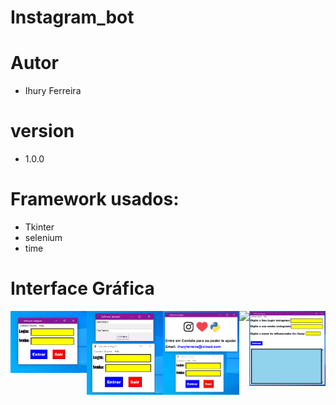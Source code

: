 # Instagram_bot

# Autor
- Ihury Ferreira

# version
- 1.0.0

# Framework usados:
- Tkinter
- selenium
- time

# Interface Gráfica
<div style="display: flex; flex-wrap: nowrap;">
  <div style="width=20%;">
    <img src="https://github.com/ihuryferreira/instagram_bot/blob/main/imagem/login.png" width="212">
  </div>
  <div style="width=20%;">
    <img src="https://github.com/ihuryferreira/instagram_bot/blob/main/imagem/cadastro_de_usuario.png" width="212">
  </div>
  <div style="width=20%;">
    <img src="https://github.com/ihuryferreira/instagram_bot/blob/main/imagem/Ajuda.png" width="212">
  </div>
  <div style="width=20%;">
    <img src="https://github.com/ihuryferreira/instagram_bot/blob/main/imagem/Versão_e_autor.png" width="212">
  </div>
  <div style="width=20%;">
    <img src="https://github.com/ihuryferreira/instagram_bot/blob/main/imagem/login_instagram.png" width="212">
  </div>
</div>
